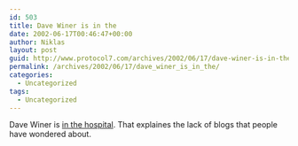 ```yaml
---
id: 503
title: Dave Winer is in the
date: 2002-06-17T00:46:47+00:00
author: Niklas
layout: post
guid: http://www.protocol7.com/archives/2002/06/17/dave-winer-is-in-the/
permalink: /archives/2002/06/17/dave_winer_is_in_the/
categories:
  - Uncategorized
tags:
  - Uncategorized
---
```

<div class='microid-7efd7b0b6203548692e01574981d11ca93af885b'>
  <p>
    Dave Winer is <a href="http://jrobb.userland.com/2002/06/16.html#a2017">in the hospital</a>. That explaines the lack of blogs that people have wondered about.
  </p>
</div>